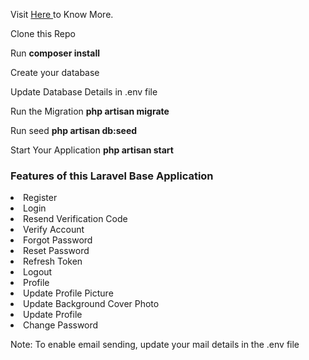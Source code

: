 Visit <a href="https://danielozeh.com.ng">Here </a> to Know More.

Clone this Repo
<p> Run <b>composer install </b> </p>

<p> Create your database </p>
<p> Update Database Details in .env file </p>
<p> Run the Migration <b> php artisan migrate </b> </p>
<p> Run seed <b>php artisan db:seed</b> </p>
<p> Start Your Application <b>php artisan start </b> </p>

<h3>Features of this Laravel Base Application </h3>

<li> Register </li>
<li> Login </li>
<li> Resend Verification Code </li>
<li> Verify Account </li>
<li> Forgot Password </li>
<li> Reset Password </li>
<li> Refresh Token </li>
<li> Logout </li>
<li> Profile </li>
<li> Update Profile Picture </li>
<li> Update Background Cover Photo </li>
<li> Update Profile </li>
<li> Change Password </li>


<p> Note: To enable email sending, update your mail details in the .env file </p>
